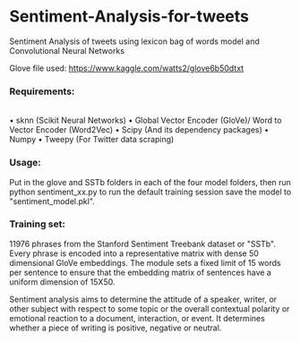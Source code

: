 # Sentiment-Analysis-for-tweets
Sentiment Analysis of tweets using lexicon bag of words model and Convolutional Neural Networks 

Glove file used: https://www.kaggle.com/watts2/glove6b50dtxt

### Requirements:
<br>
• sknn (Scikit Neural Networks)
• Global Vector Encoder (GloVe)/ Word to Vector Encoder (Word2Vec)
• Scipy (And its dependency packages)
• Numpy
• Tweepy (For Twitter data scraping)

### Usage:
Put in the glove and SSTb folders in each of the four model folders, then run python sentiment_xx.py
to run the default training session save the model to "sentiment_model.pkl".

### Training set:
11976 phrases from the Stanford Sentiment Treebank dataset or "SSTb". Every phrase is encoded into a representative matrix with dense 50 dimensional GloVe embeddings. 
The module sets a fixed limit of  15 words per sentence to ensure that the embedding matrix of sentences have a uniform dimension of 15X50.

Sentiment analysis aims to determine the attitude of a speaker, writer, or other subject with respect to some topic or
the overall contextual polarity or emotional reaction to a document, interaction, or event. It determines whether a piece of writing is positive,
negative or neutral.
